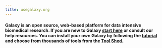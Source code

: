 ```yaml
---
title: usegalaxy.org
---
```

#### **Galaxy** is an open source, web-based platform for data intensive biomedical research. If you are new to Galaxy [start here][galaxy-101] or consult our <a id="toggleHelp">help resources</a>. You can install your own Galaxy by following the [tutorial][get-galaxy] and choose from thousands of tools from the [Tool Shed](https://galaxyproject.org/admin/tools/add-tool-from-toolshed-tutorial).

[galaxy-101]: https://usegalaxy.org/galaxy101
[get-galaxy]: http://getgalaxy.org
